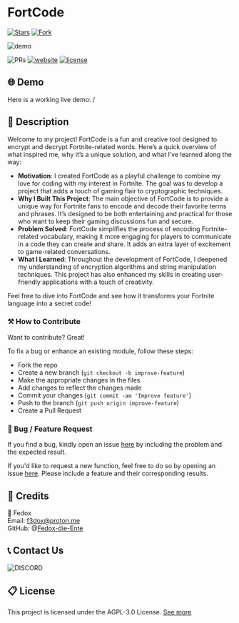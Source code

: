 # FortCode

[![Stars](https://img.shields.io/github/stars/Fedox-die-Ente/fortcode?style=social)](https://fortcode.fedox.ovh)
[![Fork](https://img.shields.io/github/forks/Fedox-die-Ente/fortcode?style=social)](https://fortcode.fedox.ovh)

![demo](https://i.imgur.com/1GjEaHz.png)

![PRs](https://img.shields.io/badge/PRs-welcome-ff69b4.svg?style=shields)
[![website](https://img.shields.io/website-up-down-green-red/http/shields.io.svg)](https://fortcode.fedox.ovh)
[![license](https://img.shields.io/badge/license-AGPL3.0-blue.svg)](LICENSE)

## 🌐 Demo
Here is a working live demo:  /

## 📝 Description
Welcome to my project! FortCode is a fun and creative tool designed to encrypt and decrypt Fortnite-related words. Here’s a quick overview of what inspired me, why it’s a unique solution, and what I’ve learned along the way:
- **Motivation**: I created FortCode as a playful challenge to combine my love for coding with my interest in Fortnite. The goal was to develop a project that adds a touch of gaming flair to cryptographic techniques.
- **Why I Built This Project**: The main objective of FortCode is to provide a unique way for Fortnite fans to encode and decode their favorite terms and phrases. It’s designed to be both entertaining and practical for those who want to keep their gaming discussions fun and secure.
- **Problem Solved**: FortCode simplifies the process of encoding Fortnite-related vocabulary, making it more engaging for players to communicate in a code they can create and share. It adds an extra layer of excitement to game-related conversations.
- **What I Learned**: Throughout the development of FortCode, I deepened my understanding of encryption algorithms and string manipulation techniques. This project has also enhanced my skills in creating user-friendly applications with a touch of creativity.

Feel free to dive into FortCode and see how it transforms your Fortnite language into a secret code!


### ⚒️ How to Contribute
Want to contribute? Great!

To fix a bug or enhance an existing module, follow these steps:

- Fork the repo
- Create a new branch (`git checkout -b improve-feature`)
- Make the appropriate changes in the files
- Add changes to reflect the changes made
- Commit your changes (`git commit -am 'Improve feature'`)
- Push to the branch (`git push origin improve-feature`)
- Create a Pull Request

### 📩 Bug / Feature Request

If you find a bug, kindly open an issue [here](https://github.com/Fedox-die-Ente/fortcode/issues/new) by including the problem and the expected result.

If you'd like to request a new function, feel free to do so by opening an issue [here](https://github.com/Fedox-die-Ente/fortcode/issues/new). Please include a feature and their corresponding results.

## 📜 Credits

👨 Fedox <br>
Email: f3dox@proton.me <br>
GitHub: @[Fedox-die-Ente](https://github.com/Fedox-die-Ente)

## 📞 Contact Us

![DISCORD](https://img.shields.io/badge/DISCORD-fedox-white?labelColor=blue&style=for-the-badge)

## 📋 License

This project is licensed under the AGPL-3.0 License. [See more](LICENSE)
